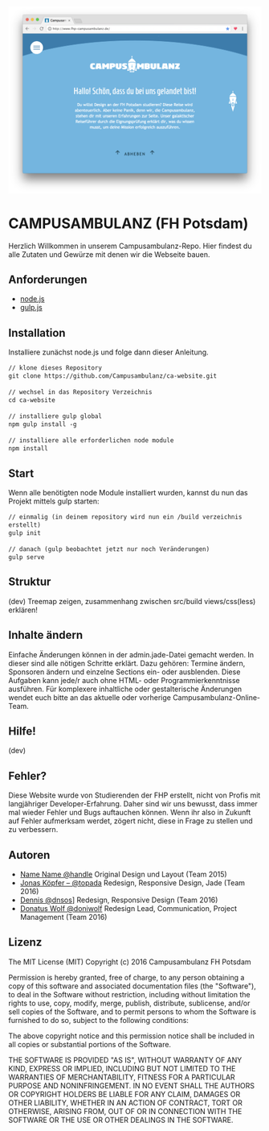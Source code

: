 ![ca screenshot](src/img/ca-cover.png "Campusambulanz Screenshot")

# CAMPUSAMBULANZ (FH Potsdam)

Herzlich Willkommen in unserem Campusambulanz-Repo. Hier findest du alle Zutaten und Gewürze mit denen wir die Webseite bauen.

## Anforderungen
- [node.js](https://nodejs.org/en/)
- [gulp.js](http://gulpjs.com/)

## Installation
Installiere zunächst node.js und folge dann dieser Anleitung.

```
// klone dieses Repository
git clone https://github.com/Campusambulanz/ca-website.git

// wechsel in das Repository Verzeichnis
cd ca-website

// installiere gulp global
npm gulp install -g

// installiere alle erforderlichen node module
npm install

```

## Start
Wenn alle benötigten node Module installiert wurden, kannst du nun das Projekt mittels gulp starten:

```
// einmalig (in deinem repository wird nun ein /build verzeichnis erstellt)
gulp init

// danach (gulp beobachtet jetzt nur noch Veränderungen)
gulp serve

```

## Struktur

(dev) Treemap zeigen, zusammenhang zwischen src/build views/css(less) erklären!


## Inhalte ändern
Einfache Änderungen können in der admin.jade-Datei gemacht werden. In dieser sind alle nötigen Schritte erklärt. Dazu gehören: Termine ändern, Sponsoren ändern und einzelne Sections ein- oder ausblenden. Diese Aufgaben kann jede/r auch ohne HTML- oder Programmierkenntnisse ausführen. Für komplexere inhaltliche oder gestalterische Änderungen wendet euch bitte an das aktuelle oder vorherige Campusambulanz-Online-Team.



## Hilfe!

(dev)


## Fehler?
Diese Website wurde von Studierenden der FHP erstellt, nicht von Profis mit langjähriger Developer-Erfahrung. Daher sind wir uns bewusst, dass immer mal wieder Fehler und Bugs auftauchen können. Wenn ihr also in Zukunft auf Fehler aufmerksam werdet, zögert nicht, diese in Frage zu stellen und zu verbessern.


## Autoren


- [Name Name @handle](http://github.com/name) Original Design und Layout (Team 2015)
- [Jonas Köpfer – @topada](http://github.com/topada) Redesign, Responsive Design, Jade (Team 2016)
- [Dennis @dnsos](http://github.com/dnsos)] Redesign, Responsive Design (Team 2016)
- [Donatus Wolf @doniwolf](http://github.com/doniwolf) Redesign Lead, Communication, Project Management (Team 2016)

## Lizenz
The MIT License (MIT)
Copyright (c) 2016 Campusambulanz FH Potsdam

Permission is hereby granted, free of charge, to any person obtaining a copy of this software and associated documentation files (the "Software"), to deal in the Software without restriction, including without limitation the rights to use, copy, modify, merge, publish, distribute, sublicense, and/or sell copies of the Software, and to permit persons to whom the Software is furnished to do so, subject to the following conditions:

The above copyright notice and this permission notice shall be included in all copies or substantial portions of the Software.

THE SOFTWARE IS PROVIDED "AS IS", WITHOUT WARRANTY OF ANY KIND, EXPRESS OR IMPLIED, INCLUDING BUT NOT LIMITED TO THE WARRANTIES OF MERCHANTABILITY, FITNESS FOR A PARTICULAR PURPOSE AND NONINFRINGEMENT. IN NO EVENT SHALL THE AUTHORS OR COPYRIGHT HOLDERS BE LIABLE FOR ANY CLAIM, DAMAGES OR OTHER LIABILITY, WHETHER IN AN ACTION OF CONTRACT, TORT OR OTHERWISE, ARISING FROM, OUT OF OR IN CONNECTION WITH THE SOFTWARE OR THE USE OR OTHER DEALINGS IN THE SOFTWARE.
